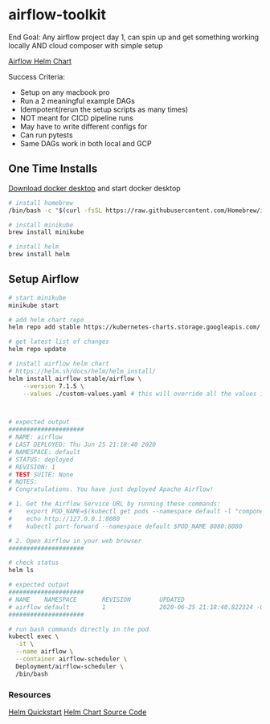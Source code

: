 # airflow-toolkit

End Goal: Any airflow project day 1, can spin up and get something working locally AND cloud composer with simple setup

[Airflow Helm Chart](https://hub.helm.sh/charts/stable/airflow)

Success Criteria:

- Setup on any macbook pro
- Run a 2 meaningful example DAGs
- Idempotent(rerun the setup scripts as many times)
- NOT meant for CICD pipeline runs
- May have to write different configs for
- Can run pytests
- Same DAGs work in both local and GCP

## One Time Installs

[Download docker desktop](https://www.docker.com/products/docker-desktop) and start docker desktop

```bash
# install homebrew
/bin/bash -c "$(curl -fsSL https://raw.githubusercontent.com/Homebrew/install/master/install.sh)"

# install minikube
brew install minikube

# install helm
brew install helm
```

## Setup Airflow

```bash
# start minikube
minikube start

# add helm chart repo
helm repo add stable https://kubernetes-charts.storage.googleapis.com/

# get latest list of changes
helm repo update

# install airflow helm chart
# https://helm.sh/docs/helm/helm_install/
helm install airflow stable/airflow \
    --version 7.1.5 \
    --values ./custom-values.yaml # this will override all the values in the default values yaml and cause errors, these are just example placeholders to copy and paste into the larger file



# expected output
#####################
# NAME: airflow
# LAST DEPLOYED: Thu Jun 25 21:18:40 2020
# NAMESPACE: default
# STATUS: deployed
# REVISION: 1
# TEST SUITE: None
# NOTES:
# Congratulations. You have just deployed Apache Airflow!

# 1. Get the Airflow Service URL by running these commands:
#    export POD_NAME=$(kubectl get pods --namespace default -l "component=web,app=airflow" -o jsonpath="{.items[0].metadata.name}")
#    echo http://127.0.0.1:8080
#    kubectl port-forward --namespace default $POD_NAME 8080:8080

# 2. Open Airflow in your web browser
#####################

# check status
helm ls

# expected output
#####################
# NAME    NAMESPACE       REVISION        UPDATED                                 STATUS          CHART           APP VERSION
# airflow default         1               2020-06-25 21:18:40.822324 -0500 CDT    deployed        airflow-7.1.5   1.10.10
#####################

# run bash commands directly in the pod
kubectl exec \
  -it \
  --name airflow \
  --container airflow-scheduler \
  Deployment/airflow-scheduler \
  /bin/bash
```

### Resources

[Helm Quickstart](https://helm.sh/docs/intro/quickstart/)
[Helm Chart Source Code](https://github.com/helm/charts/tree/master/stable/airflow)

